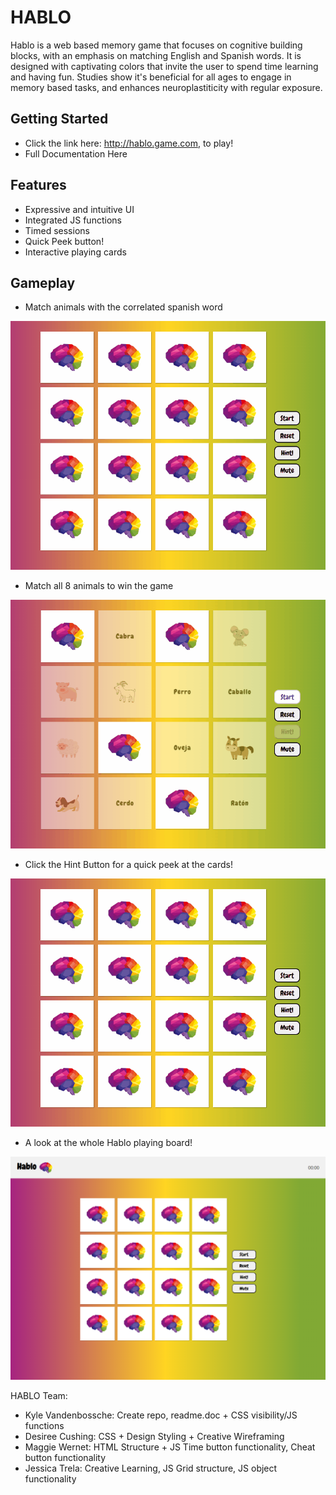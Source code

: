 # HABLO 
Hablo is a web based memory game that focuses on cognitive building blocks, with an emphasis on matching English and Spanish words. It is designed with captivating colors that invite the user to spend time learning and having fun. Studies show it's beneficial for all ages to engage in memory based tasks, and enhances neuroplastiticity with regular exposure.
 
 ## Getting Started
 - Click the link here: http://hablo.game.com, to play! 
 - Full Documentation Here
 
 ## Features
- Expressive and intuitive UI
- Integrated JS functions
- Timed sessions
- Quick Peek button!
- Interactive playing cards

## Gameplay 
- Match animals with the correlated spanish word 

![match demo](demo/match_animation.gif)


- Match all 8 animals to win the game

![match demo](demo/win_animation.gif)


- Click the Hint Button for a quick peek at the cards!

![hint demo](demo/hint_animation.gif)

- A look at the whole Hablo playing board!

![hablo board](demo/hablo_board.PNG)





HABLO Team:
- Kyle Vandenbossche: Create repo, readme.doc + CSS visibility/JS functions
- Desiree Cushing: CSS + Design Styling + Creative Wireframing
- Maggie Wernet: HTML Structure + JS Time button functionality, Cheat button functionality
- Jessica Trela: Creative Learning, JS Grid structure, JS object functionality


